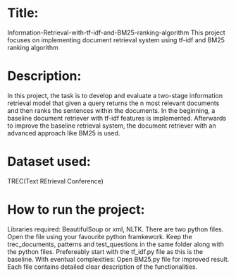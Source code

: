# Title:
Information-Retrieval-with-tf-idf-and-BM25-ranking-algorithm
This project focuses on implementing document retrieval system using tf-idf and BM25 ranking algorithm

# Description:
In this project, the task is to develop and evaluate a two-stage information retrieval model that given a query returns the n most relevant documents and then ranks the sentences within
the documents. In the beginning, a baseline document retriever with tf-idf features is implemented. Afterwards to improve the baseline retrieval system,  the document retriever with an advanced approach like BM25 is used.

# Dataset used:
TREC(Text REtrieval Conference)

# How to run the project:
Libraries required: BeautifulSoup or xml, NLTK.
There are two python files.
Open the file using your favourite python framkework.
Keep the trec_documents, patterns and test_questions in the same folder along with the python files.
Prefereably start with the tf_idf.py file as this is the baseline.
With eventual complexities: Open BM25.py  file for improved result.
Each file contains detailed clear description of the functionalities.
